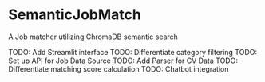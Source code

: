 # SemanticJobMatch
A Job matcher utilizing ChromaDB semantic search

TODO: Add Streamlit interface
TODO: Differentiate category filtering
TODO: Set up API for Job Data Source
TODO: Add Parser for CV Data
TODO: Differentiate matching score calculation
TODO: Chatbot integration

